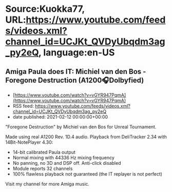 # Source:Kuokka77, URL:https://www.youtube.com/feeds/videos.xml?channel_id=UCJKt_QVDyUbqdm3ag_py2eQ, language:en-US

## Amiga Paula does IT: Michiel van den Bos - Foregone Destruction (A1200🎧Dolbyfied)
 - [https://www.youtube.com/watch?v=vGYR947PqmA](https://www.youtube.com/watch?v=vGYR947PqmA)
 - RSS feed: https://www.youtube.com/feeds/videos.xml?channel_id=UCJKt_QVDyUbqdm3ag_py2eQ
 - date published: 2021-02-12 00:00:00+00:00

"Foregone Destruction" by Michiel van den Bos for Unreal Tournament.

Made using real A1200 Rev. 1D.4 audio. Playback from DeliTracker 2.34 with 14Bit-NotePlayer 4.30:
- 14-bit calibrated Paula output
- Normal mixing with 44336 Hz mixing frequency
- No panning, no 3D and DSP off. Anti-click disabled
- Module reports 32 channels
- 100% flawless playback not guaranteed (the IT replayer is not perfect)

Visit my channel for more Amiga music.

